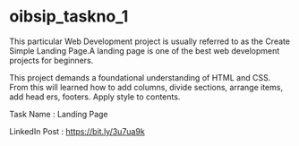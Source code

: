 # oibsip_taskno_1

This particular Web Development project is usually referred to as the Create Simple Landing Page.A landing page is one of the best web development projects for beginners.

This project demands a foundational understanding of HTML and CSS. From this will learned how to add columns, divide sections, arrange items, add head ers, footers. Apply style to contents.

Task Name : Landing Page

LinkedIn Post : https://bit.ly/3u7ua9k
